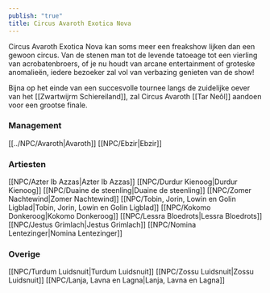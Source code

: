 ```yaml
---
publish: "true"
title: Circus Avaroth Exotica Nova
---
```


Circus Avaroth Exotica Nova kan soms meer een freakshow lijken dan een gewoon circus. 
Van de stenen man tot de levende tatoeage tot een vierling van acrobatenbroers, of je nu houdt van arcane entertainment of groteske anomalieën, iedere bezoeker zal vol van verbazing genieten van de show!

Bijna op het einde van een succesvolle tournee langs de zuidelijke oever van het [[Zwartwijrm Schiereiland]], zal Circus Avaroth [[Tar Neôl]] aandoen voor een grootse finale.

### Management
[[../NPC/Avaroth|Avaroth]]
[[NPC/Ebzir|Ebzir]]

### Artiesten
[[NPC/Azter Ib Azzas|Azter Ib Azzas]]
[[NPC/Durdur Kienoog|Durdur Kienoog]]
[[NPC/Duaine de steenling|Duaine de steenling]]
[[NPC/Zomer Nachtewind|Zomer Nachtewind]]
[[NPC/Tobin, Jorin, Lowin en Golin Ligblad|Tobin, Jorin, Lowin en Golin Ligblad]]
[[NPC/Kokomo Donkeroog|Kokomo Donkeroog]]
[[NPC/Lessra Bloedrots|Lessra Bloedrots]]
[[NPC/Jestus Grimlach|Jestus Grimlach]]
[[NPC/Nomina Lentezinger|Nomina Lentezinger]]

### Overige
[[NPC/Turdum Luidsnuit|Turdum Luidsnuit]]
[[NPC/Zossu Luidsnuit|Zossu Luidsnuit]]
[[NPC/Lanja, Lavna en Lagna|Lanja, Lavna en Lagna]]